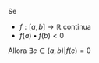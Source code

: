 Se
- $f: [a, b] \rightarrow \mathbb{R}$ continua
- $f(a)\bullet f(b) < 0$

Allora $\exists c \in (a, b)|f(c)=0$
